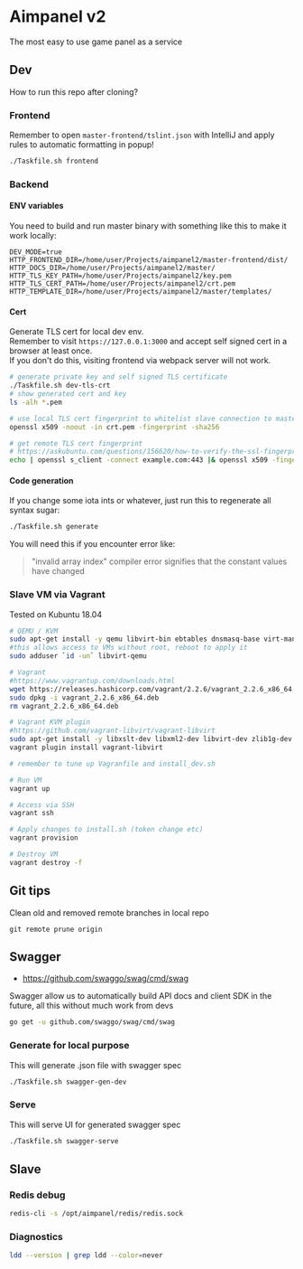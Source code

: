 # Aimpanel v2

The most easy to use game panel as a service

## Dev

How to run this repo after cloning?

### Frontend

Remember to open `master-frontend/tslint.json` with IntelliJ and apply rules to automatic formatting in popup!

```bash
./Taskfile.sh frontend
```

### Backend

#### ENV variables

You need to build and run master binary with something like this to make it work locally:

```
DEV_MODE=true
HTTP_FRONTEND_DIR=/home/user/Projects/aimpanel2/master-frontend/dist/
HTTP_DOCS_DIR=/home/user/Projects/aimpanel2/master/
HTTP_TLS_KEY_PATH=/home/user/Projects/aimpanel2/key.pem
HTTP_TLS_CERT_PATH=/home/user/Projects/aimpanel2/crt.pem
HTTP_TEMPLATE_DIR=/home/user/Projects/aimpanel2/master/templates/
```

#### Cert

Generate TLS cert for local dev env.  
Remember to visit `https://127.0.0.1:3000` and accept self signed cert in a browser at least once.  
If you don't do this, visiting frontend via webpack server will not work.

```bash
# generate private key and self signed TLS certificate
./Taskfile.sh dev-tls-crt
# show generated cert and key
ls -alh *.pem

# use local TLS cert fingerprint to whitelist slave connection to master
openssl x509 -noout -in crt.pem -fingerprint -sha256

# get remote TLS cert fingerprint
# https://askubuntu.com/questions/156620/how-to-verify-the-ssl-fingerprint-by-command-line-wget-curl
echo | openssl s_client -connect example.com:443 |& openssl x509 -fingerprint -sha256 -noout
```

#### Code generation

If you change some iota ints or whatever, just run this to regenerate all syntax sugar:
```bash
./Taskfile.sh generate
```
You will need this if you encounter error like:  
> "invalid array index" compiler error signifies that the constant values have changed

### Slave VM via Vagrant

Tested on Kubuntu 18.04

```bash
# QEMU / KVM
sudo apt-get install -y qemu libvirt-bin ebtables dnsmasq-base virt-manager
#this allows access to VMs without root, reboot to apply it
sudo adduser `id -un` libvirt-qemu

# Vagrant
#https://www.vagrantup.com/downloads.html
wget https://releases.hashicorp.com/vagrant/2.2.6/vagrant_2.2.6_x86_64.deb
sudo dpkg -i vagrant_2.2.6_x86_64.deb
rm vagrant_2.2.6_x86_64.deb

# Vagrant KVM plugin
#https://github.com/vagrant-libvirt/vagrant-libvirt
sudo apt-get install -y libxslt-dev libxml2-dev libvirt-dev zlib1g-dev ruby-dev
vagrant plugin install vagrant-libvirt

# remember to tune up Vagranfile and install_dev.sh

# Run VM
vagrant up

# Access via SSH
vagrant ssh

# Apply changes to install.sh (token change etc)
vagrant provision

# Destroy VM
vagrant destroy -f
```

## Git tips

Clean old and removed remote branches in local repo
```
git remote prune origin
```

## Swagger

* https://github.com/swaggo/swag/cmd/swag

Swagger allow us to automatically build API docs and client SDK in the future, 
all this without much work from devs

```bash
go get -u github.com/swaggo/swag/cmd/swag
```
### Generate for local purpose

This will generate .json file with swagger spec

```bash
./Taskfile.sh swagger-gen-dev
```

### Serve

This will serve UI for generated swagger spec

```bash
./Taskfile.sh swagger-serve
```

## Slave

### Redis debug

```bash
redis-cli -s /opt/aimpanel/redis/redis.sock
```

### Diagnostics

```bash
ldd --version | grep ldd --color=never
```
